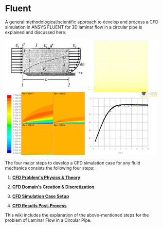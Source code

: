 # Fluent
A general methodological/scientific approach to develop and process a CFD simulation in ANSYS FLUENT for 3D laminar flow in a circular pipe is explained and discussed here.

<img src="./Images/cover_photo.png" width="500">

The four major steps to develop a CFD simulation case for any fluid mechanics consists the following four steps:

1. **[CFD Problem's Physics & Theory](https://github.com/teymourj/flow-in-circular-pipe-laminar/blob/master/Docs/Fluent/Physics.md)**

2. **[CFD Domain's Creation & Discretization](https://github.com/teymourj/flow-in-circular-pipe-laminar/blob/master/Docs/Fluent/Domain.md)**

3. **[CFD Simulation Case Setup](https://github.com/teymourj/flow-in-circular-pipe-laminar/blob/master/Docs/Fluent/Simulation.md)**

4. **[CFD Results Post-Process](https://github.com/teymourj/flow-in-circular-pipe-laminar/blob/master/Docs/Fluent/Post_Process.md)**

This wiki includes the explanation of the above-mentioned steps for the problem of Laminar Flow in a Circular Pipe.
